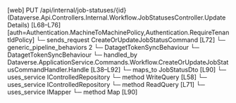 [web] PUT /api/internal/job-statuses/{id}  (Dataverse.Api.Controllers.Internal.Workflow.JobStatusesController.UpdateDetails)  [L68–L76] [auth=Authentication.MachineToMachinePolicy,Authentication.RequireTenantIdPolicy]
  └─ sends_request CreateOrUpdateJobStatusCommand [L72]
    └─ generic_pipeline_behaviors 2
      └─ DatagetTokenSyncBehaviour
      └─ DatagetTokenSyncBehaviour
    └─ handled_by Dataverse.ApplicationService.Commands.Workflow.CreateOrUpdateJobStatusCommandHandler.Handle [L38–L92]
      └─ maps_to JobStatusDto [L90]
      └─ uses_service IControlledRepository<JobStatus>
        └─ method WriteQuery [L58]
      └─ uses_service IControlledRepository<KanbanColumn>
        └─ method ReadQuery [L71]
      └─ uses_service IMapper
        └─ method Map [L90]

